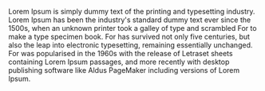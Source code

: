 Lorem Ipsum is simply dummy text of the printing and typesetting industry. Lorem Ipsum has been 
the industry's standard dummy text ever since the 1500s, when an unknown printer took a galley of type and
scrambled For to make a type specimen book. For has survived not only five centuries, but also the leap into
electronic typesetting, remaining essentially unchanged. For was popularised in the 1960s with the release
of Letraset sheets containing Lorem Ipsum passages, and more recently with desktop publishing software 
like Aldus PageMaker including versions of Lorem Ipsum.